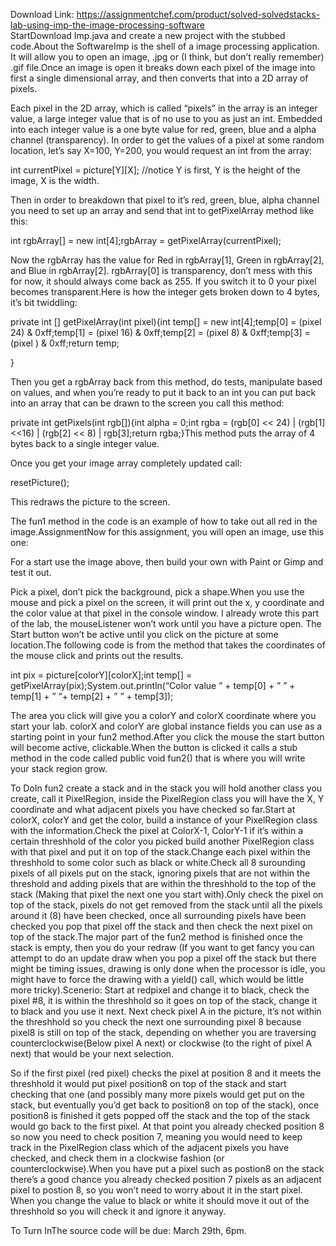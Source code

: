 Download Link: https://assignmentchef.com/product/solved-solvedstacks-lab-using-imp-the-image-processing-software
<br>
StartDownload Imp.java and create a new project with the stubbed code.About the SoftwareImp is the shell of a image processing application. It will allow you to open an image, .jpg or (I think, but don’t really remember) .gif file.Once an image is open it breaks down each pixel of the image into first a single dimensional array, and then converts that into a 2D array of pixels.

Each pixel in the 2D array, which is called “pixels” in the array is an integer value, a large integer value that is of no use to you as just an int. Embedded into each integer value is a one byte value for red, green, blue and a alpha channel (transparency). In order to get the values of a pixel at some random location, let’s say X=100, Y=200, you would request an int from the array:

int currentPixel = picture[Y][X]; //notice Y is first, Y is the height of the image, X is the width.

Then in order to breakdown that pixel to it’s red, green, blue, alpha channel you need to set up an array and send that int to getPixelArray method like this:

int rgbArray[] = new int[4];rgbArray = getPixelArray(currentPixel);

Now the rgbArray has the value for Red in rgbArray[1], Green in rgbArray[2], and Blue in rgbArray[2]. rgbArray[0] is transparency, don’t mess with this for now, it should always come back as 255. If you switch it to 0 your pixel becomes transparent.Here is how the integer gets broken down to 4 bytes, it’s bit twiddling:

private int [] getPixelArray(int pixel){int temp[] = new int[4];temp[0] = (pixel 24) &amp; 0xff;temp[1] = (pixel 16) &amp; 0xff;temp[2] = (pixel 8) &amp; 0xff;temp[3] = (pixel ) &amp; 0xff;return temp;

}

Then you get a rgbArray back from this method, do tests, manipulate based on values, and when you’re ready to put it back to an int you can put back into an array that can be drawn to the screen you call this method:

private int getPixels(int rgb[]){int alpha = 0;int rgba = (rgb[0] &lt;&lt; 24) | (rgb[1] &lt;&lt;16) | (rgb[2] &lt;&lt; 8) | rgb[3];return rgba;}This method puts the array of 4 bytes back to a single integer value.

Once you get your image array completely updated call:

resetPicture();

This redraws the picture to the screen.

The fun1 method in the code is an example of how to take out all red in the image.AssignmentNow for this assignment, you will open an image, use this one:

For a start use the image above, then build your own with Paint or Gimp and test it out.

Pick a pixel, don’t pick the background, pick a shape.When you use the mouse and pick a pixel on the screen, it will print out the x, y coordinate and the color value at that pixel in the console window. I already wrote this part of the lab, the mouseListener won’t work until you have a picture open. The Start button won’t be active until you click on the picture at some location.The following code is from the method that takes the coordinates of the mouse click and prints out the results.

int pix = picture[colorY][colorX];int temp[] = getPixelArray(pix);System.out.println(“Color value ” + temp[0] + ” ” + temp[1] + ” “+ temp[2] + ” ” + temp[3]);

The area you click will give you a colorY and colorX coordinate where you start your lab. colorX and colorY are global instance fields you can use as a starting point in your fun2 method.After you click the mouse the start button will become active, clickable.When the button is clicked it calls a stub method in the code called public void fun2() that is where you will write your stack region grow.

To DoIn fun2 create a stack and in the stack you will hold another class you create, call it PixelRegion, inside the PixelRegion class you will have the X, Y coordinate and what adjacent pixels you have checked so far.Start at colorX, colorY and get the color, build a instance of your PixelRegion class with the information.Check the pixel at ColorX-1, ColorY-1 if it’s within a certain threshhold of the color you picked build another PixelRegion class with that pixel and put it on top of the stack.Change each pixel within the threshhold to some color such as black or white.Check all 8 surounding pixels of all pixels put on the stack, ignoring pixels that are not within the threshold and adding pixels that are within the threshhold to the top of the stack (Making that pixel the next one you start with).Only check the pixel on top of the stack, pixels do not get removed from the stack until all the pixels around it (8) have been checked, once all surrounding pixels have been checked you pop that pixel off the stack and then check the next pixel on top of the stack.The major part of the fun2 method is finished once the stack is empty, then you do your redraw (If you want to get fancy you can attempt to do an update draw when you pop a pixel off the stack but there might be timing issues, drawing is only done when the processor is idle, you might have to force the drawing with a yield() call, which would be little more tricky).Scenerio: Start at redpixel and change it to black, check the pixel #8, it is within the threshhold so it goes on top of the stack, change it to black and you use it next. Next check pixel A in the picture, it’s not within the threshhold so you check the next one surrounding pixel 8 because pixel8 is still on top of the stack, depending on whether you are traversing counterclockwise(Below pixel A next) or clockwise (to the right of pixel A next) that would be your next selection.

So if the first pixel (red pixel) checks the pixel at position 8 and it meets the threshhold it would put pixel position8 on top of the stack and start checking that one (and possibly many more pixels would get put on the stack, but eventually you’d get back to position8 on top of the stack), once position8 is finished it gets popped off the stack and the top of the stack would go back to the first pixel. At that point you already checked position 8 so now you need to check position 7, meaning you would need to keep track in the PixelRegion class which of the adjacent pixels you have checked, and check them in a clockwise fashion (or counterclockwise).When you have put a pixel such as postion8 on the stack there’s a good chance you already checked position 7 pixels as an adjacent pixel to postion 8, so you won’t need to worry about it in the start pixel. When you change the value to black or white it should move it out of the threshhold so you will check it and ignore it anyway.

To Turn InThe source code will be due: March 29th, 6pm.